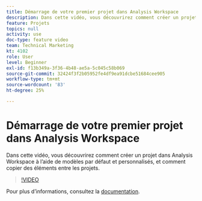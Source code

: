 ```yaml
---
title: Démarrage de votre premier projet dans Analysis Workspace
description: Dans cette vidéo, vous découvrirez comment créer un projet dans Analysis Workspace à l’aide de modèles par défaut et personnalisés, et comment copier des éléments entre les projets.
feature: Projets
topics: null
activity: use
doc-type: feature video
team: Technical Marketing
kt: 4102
role: User
level: Beginner
exl-id: f13b349a-3f36-4b48-ae5a-5c045c58b069
source-git-commit: 32424f3f2b05952fe4df9ea91dcbe51684cee905
workflow-type: tm+mt
source-wordcount: '83'
ht-degree: 25%

---
```


# Démarrage de votre premier projet dans Analysis Workspace

Dans cette vidéo, vous découvrirez comment créer un projet dans Analysis Workspace à l’aide de modèles par défaut et personnalisés, et comment copier des éléments entre les projets.

>[!VIDEO](https://video.tv.adobe.com/v/30368/?quality=12)

Pour plus d’informations, consultez la [documentation](https://docs.adobe.com/content/help/en/analytics/analyze/analysis-workspace/build-workspace-project/freeform-overview.html).
